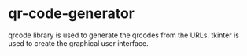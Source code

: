 # qr-code-generator
qrcode library is used to generate the qrcodes from the URLs.
tkinter is used to create the graphical user interface.
